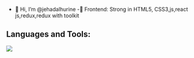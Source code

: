 - 👋 Hi, I’m @jehadalhurine
-🎨 Frontend: Strong in HTML5, CSS3,js,react js,redux,redux with toolkit
<h2>Languages and Tools:</h2>
 <a href="https://skillicons.dev">
    <img src="https://skillicons.dev/icons?i=html,css,javascript,python,react," />
  </a>
  


